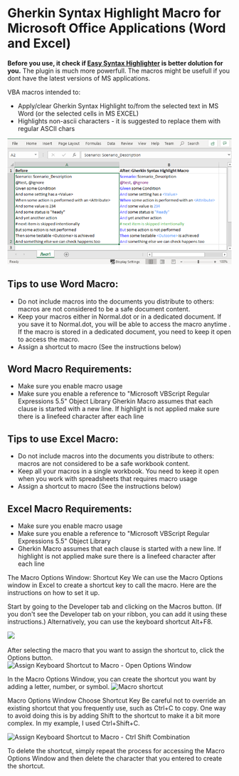 # Gherkin Syntax Highlight Macro for Microsoft Office Applications (Word and Excel)

**Before you use, it check if [Easy Syntax Highlighter](https://appsource.microsoft.com/en-us/product/office/WA200000011?src=office&tab=Overview) is better dolution for you.**
The plugin is much more powerfull. The macros might be usefull if you dont have the latest versions of MS applications. 

VBA macros intended to: 
- Apply/clear Gherkin Syntax Highlight to/from the selected text in MS Word (or the selected cells in MS EXCEL)
- Highlights non-ascii characters - it is suggested to replace them with regular ASCII chars

![Macro highlighting result](/img/gherkinHighlightMacro.png)

## Tips to use Word Macro:

- Do not include macros into the documents you distribute to others: macros are not  considered to be a safe document content.
- Keep your macros either in Normal.dot or in a dedicated document. If you save it to Normal.dot, you will be able to access the macro anytime . If the macro is stored in a dedicated document, you need to keep it open to access the macro.
- Assign a shortcut to macro (See the instructions below)

##  Word Macro Requirements:

- Make sure you enable macro usage
- Make sure you enable  a reference to "Microsoft VBScript Regular Expressions 5.5" Object Library
Gherkin Macro assumes that each clause is started with a new line.  If highlight is not applied make sure there  is a linefeed character  after each line

 
## Tips to use Excel Macro:

- Do not include macros into the documents you distribute to others: macros are not  considered to be a safe workbook content.
- Keep all your macros in a single workbook. You need to keep it open when you work with spreadsheets that requires macro usage
- Assign a shortcut to macro (See the instructions below)

## Excel Macro Requirements:

- Make sure you enable macro usage
- Make sure you enable  a reference to "Microsoft VBScript Regular Expressions 5.5" Object Library
- Gherkin Macro assumes that each clause is started with a new line.  If highlight is not applied make sure there  is a linefeed character after each line

The Macro Options Window: Shortcut Key
We can use the Macro Options window in Excel to create a shortcut key to call the macro.  Here are the instructions on how to set it up.

Start by going to the Developer tab and clicking on the Macros button.  (If you don't see the Developer tab on your ribbon, you can add it using these instructions.) Alternatively, you can use the keyboard shortcut Alt+F8.

![](https://www.excelcampus.com/wp-content/uploads/2018/09/Macro-Button-on-Developer-Tab.png)

After selecting the macro that you want to assign the shortcut to, click the Options button.
![Assign Keyboard Shortcut to Macro - Open Options Window](https://www.excelcampus.com/wp-content/uploads/2018/09/Assign-Keyboard-Shortcut-to-Macro-Open-Options-Window.png)

In the Macro Options Window, you can create the shortcut you want by adding a letter, number, or symbol.
![Macro shortcut](https://www.excelcampus.com/wp-content/uploads/2018/09/Macro-Options-Window-Choose-Shortcut-Key.png)

Macro Options Window Choose Shortcut Key
Be careful not to override an existing shortcut that you frequently use, such as Ctrl+C to copy. One way to avoid doing this is by adding Shift to the shortcut to make it a bit more complex. In my example, I used Ctrl+Shift+C.

![Assign Keyboard Shortcut to Macro - Ctrl Shift Combination](https://www.excelcampus.com/wp-content/uploads/2018/09/Assign-Keyboard-Shortcut-to-Macro-Ctrl-Shift-Combination.png)

To delete the shortcut, simply repeat the process for accessing the Macro Options Window and then delete the character that you entered to create the shortcut.


